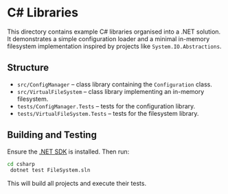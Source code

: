 # C# Libraries

This directory contains example C# libraries organised into a .NET solution. It demonstrates a simple configuration loader and a minimal in-memory filesystem implementation inspired by projects like `System.IO.Abstractions`.

## Structure

- `src/ConfigManager` – class library containing the `Configuration` class.
- `src/VirtualFileSystem` – class library implementing an in-memory filesystem.
- `tests/ConfigManager.Tests` – tests for the configuration library.
- `tests/VirtualFileSystem.Tests` – tests for the filesystem library.

## Building and Testing

Ensure the [.NET SDK](https://dotnet.microsoft.com/download) is installed. Then run:

```bash
cd csharp
 dotnet test FileSystem.sln
```

This will build all projects and execute their tests.
